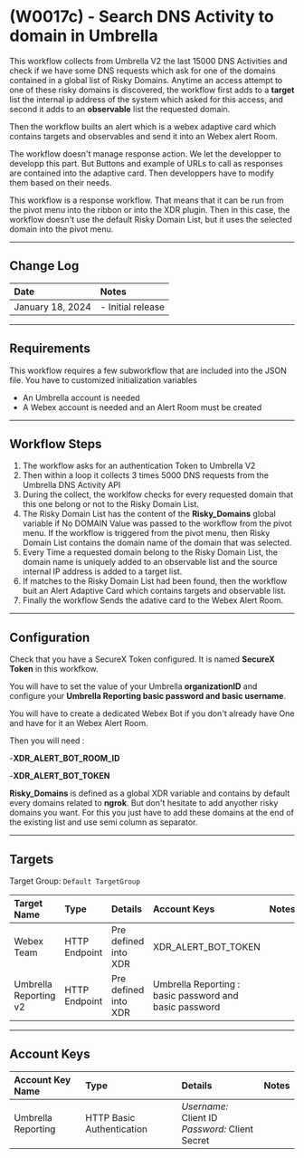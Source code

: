 # (W0017c) - Search DNS Activity to domain in Umbrella

This workflow collects from Umbrella V2 the last 15000 DNS Activities and check if we have some DNS requests which ask for one of the domains contained in a global list of Risky Domains. Anytime an access attempt to one of these risky domains is discovered, the workflow first adds to a **target** list the internal ip address of the system which asked for this access, and second it adds to an **observable** list the requested domain.

Then the workflow builts an alert which is a webex adaptive card which contains targets and observables and send it into an Webex alert Room.

The workflow doesn't manage response action. We let the developper to developp this part. But Buttons and example of URLs to call as responses are contained into the adaptive card. Then developpers have to modify them based on their needs.

This workflow is a response workflow. That means that it can be run from the pivot menu into the ribbon or into the XDR plugin. Then in this case, the workflow doesn't use the default Risky Domain List, but it uses the selected domain into the pivot menu.

---

## Change Log

| Date | Notes |
|:-----|:------|
| January 18, 2024 | - Initial release |

---

## Requirements

This workflow requires a few subworkflow that are included into the JSON file. You have to customized initialization variables

- An Umbrella account is needed
- A Webex account is needed and an Alert Room must be created

---

## Workflow Steps

1. The workflow asks for an authentication Token to Umbrella V2
2. Then within a loop it collects 3 times 5000 DNS requests from the Umbrella DNS Activity API
3. During  the collect, the worklfow checks for every requested domain that this one belong or not to the Risky Domain List.
4. The Risky Domain List has the content of the **Risky_Domains** global variable if No DOMAIN Value was passed to the workflow from the pivot menu. If the workflow is triggered from the pivot menu, then Risky Domain List contains the domain name of the domain that was selected. 
5. Every Time a requested domain belong to the Risky Domain List, the domain name is uniquely added to an observable list and the source internal IP address is added to a target list.
6. If matches to the Risky Domain List had been found, then the workflow  buit an Alert Adaptive Card which contains targets and observable list.
7. Finally the workflow Sends the adative card to the Webex Alert Room.

---

## Configuration

Check that you have a SecureX Token configured. It is named **SecureX Token** in this workfkow.

You will have to set the value of your Umbrella **organizationID** and configure your **Umbrella Reporting basic password and basic username**.

You will have to create a dedicated Webex Bot if you don't already have One and have for it an Webex Alert Room.

Then you will need :

-**XDR_ALERT_BOT_ROOM_ID**

-**XDR_ALERT_BOT_TOKEN**


**Risky_Domains** is defined as a global XDR variable and contains by default every domains related to **ngrok**. But don't hesitate to add anyother risky domains you want. For this you just have to add these domains at the end of the existing list and use semi column as separator.

---

## Targets
Target Group: `Default TargetGroup`

| Target Name | Type | Details | Account Keys | Notes |
|:------------|:-----|:--------|:-------------|:------|
| Webex Team | HTTP Endpoint | Pre defined into XDR | XDR_ALERT_BOT_TOKEN | |
| Umbrella Reporting v2 | HTTP Endpoint | Pre defined into XDR | Umbrella Reporting : basic password and basic password | |
---

## Account Keys

| Account Key Name | Type | Details | Notes |
|:-----------------|:-----|:--------|:------|
| Umbrella Reporting | HTTP Basic Authentication | _Username:_ Client ID<br />_Password:_ Client Secret | |